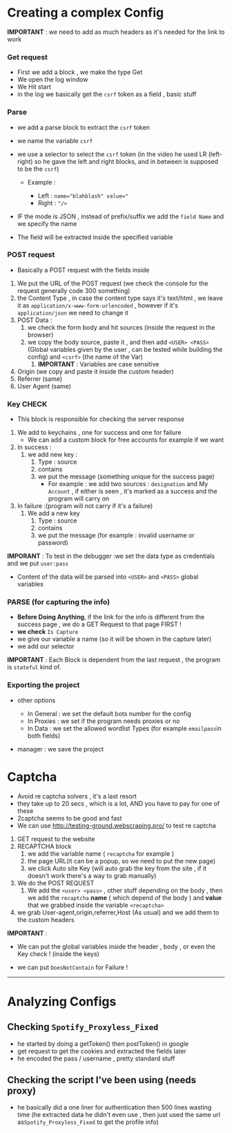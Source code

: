 # Creating a complex Config





**IMPORTANT** : we need to add as much headers as it's needed for the link to work

### Get request

- First we add a block , we make the type Get 
- We open the log window
- We Hit start
- in the log we basically get the `csrf` token as a field , basic stuff

### Parse

- we add a parse block to extract the `csrf` token

- we name the variable `csrf`

- we use a selector to select the `csrf` token (in the video he used LR (left-right) so he gave the left and right blocks, and in between is supposed to be the `csrf`)

  - Example : 

    - Left : `name="blahblash" value="`
    - Right : `"/>`

- IF the mode is JSON , instead of prefix/suffix we add the `field Name` and we specify the name
  
- The field will be extracted inside the specified variable



### POST request

- Basically a POST request with the fields inside

1. We put the URL of the POST request (we check the console for the request generally code 300 something)
2. the Content Type  , in case the content type says it's text/html , we leave it as `application/x-www-form-urlencoded` , however if it's `application/json` we need to change it
3. POST Data : 
   1. we check the form body and hit sources (inside the request in the browser)
   2. we copy the body source, paste it , and then add `<USER> <PASS>` (Global variables given by the user , can be tested while building the config) and  `<csrf>` (the name of the Var)
      1. **IMPORTANT** : Variables are case sensitive
4. Origin (we copy and paste it inside the custom header)
5. Referrer (same)
6. User Agent (same)



### Key CHECK

- This block is responsible for checking the server response

1. We add to keychains , one for success and one for failure
   - We can add a custom block for free accounts for example if we want 
2. In success :
   1. we add new key :
      1. Type : source
      2. contains
      3. we put the message (something unique for the success page)
         - For example : we add two sources : `designation` and My `Account` , if either is seen , it's marked as a success and the program will carry on
3. In failure :(program will not carry if it's a failure)
   1. We add a new key
      1. Type : source
      2. contains
      3. we put the message (for example : invalid username or password)

**IMPORANT** : To test  in the debugger :we set the data type as credentials and we put `user:pass`

- Content of the data will be parsed into `<USER>` and `<PASS>` global variables



### PARSE (for capturing the info)



- **Before Doing Anything**, if the link for the info is different from the success page , we do a GET Request to that page FIRST ! 
- **we check** `Is Capture`
- we give our variable a name (so it will be shown in the capture later)
- we add our selector



**IMPORTANT** : Each Block is dependent from the last request , the program is `stateful` kind of.



### Exporting the project 

- other options
  - In General : we set the default bots number for the config
  - In Proxies : we set if the program needs proxies or no 
  - In Data : we set the allowed wordlist Types (for example `emailpass`in both fields)

- manager : we save the project



# Captcha 

- Avoid re captcha solvers , it's a last resort
- they take up to 20 secs , which is a lot, AND you have to pay for one of these
- 2captcha seems to be good and fast
- We can use http://testing-ground.webscraping.pro/ to test re captcha

1. GET request to the website
2. RECAPTCHA block 
   1. we add the variable name  ( `recaptcha` for example )
   2. the page URL(it can be a popup, so we need to put the new page)
   3. we click Auto site Key (will auto grab the key from the site , if it doesn't work there's a way to grab manually)
3. We do the POST REQUEST
   1. We add the `<user> <pass>` , other stuff depending on the body , then we add the `recaptcha` **name**  ( which depend of the body ) and **value** that we grabbed inside the variable `<recaptcha>`
4. we grab User-agent,origin,referrer,Host  (As usual) and we add them to the custom headers

**IMPORTANT** : 

- We can put the global variables inside the header , body , or even the Key check ! (inside the keys)

- we can put `DoesNotContain` for Failure !

---

# Analyzing Configs

## Checking `Spotify_Proxyless_Fixed`



- he started by doing a getToken() then postToken() in google
- get request to get the cookies and extracted the fields later
- he encoded the pass / username , pretty standard stuff



## Checking the script I've been using (needs proxy)

- he basically did a one liner for authentication then 500 lines wasting time (he extracted data he didn't even use , then just used the same url as`Spotify_Proxyless_Fixed` to get the profile info)